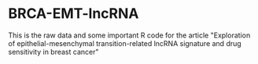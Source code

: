 # BRCA-EMT-lncRNA
This is the raw data and some important R code for the article "Exploration of epithelial-mesenchymal transition-related lncRNA signature and drug sensitivity in breast cancer"
